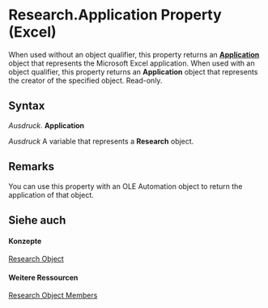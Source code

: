 
# Research.Application Property (Excel)

When used without an object qualifier, this property returns an  **[Application](19b73597-5cf9-4f56-8227-b5211f657f6f.md)** object that represents the Microsoft Excel application. When used with an object qualifier, this property returns an **Application** object that represents the creator of the specified object. Read-only.


## Syntax

 _Ausdruck_. **Application**

 _Ausdruck_ A variable that represents a **Research** object.


## Remarks

You can use this property with an OLE Automation object to return the application of that object.


## Siehe auch


#### Konzepte


[Research Object](de9d8a1d-4942-88f4-ba8c-30bd06e1f24b.md)
#### Weitere Ressourcen


[Research Object Members](http://msdn.microsoft.com/library/c749811e-c5ee-4d35-ef27-f6b1aedffc99%28Office.15%29.aspx)